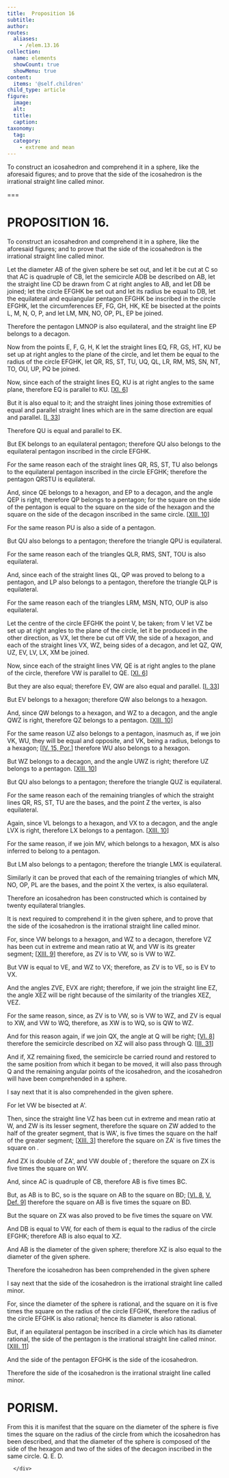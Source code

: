 ```yaml
---
title:  Proposition 16
subtitle: 
author:
routes:
  aliases:
    - /elem.13.16
collection:
  name: elements
  showCount: true
  showMenu: true
content:
  items: '@self.children'
child_type: article
figure:
  image:
  alt:
  title:
  caption:
taxonomy:
  tag:
  category:
    - extreme and mean
---
```


<p><hi rend="ital">To construct an icosahedron and comprehend it in a sphere</hi>, <hi rend="ital">like the aforesaid figures; and to prove that the side of the icosahedron is the irrational straight line called minor.</hi>
      </p>

===

<h1>PROPOSITION 16.</h1>
<p><span class="ital">To construct an icosahedron and comprehend it in a sphere</span>, <span class="ital">like the aforesaid figures; and to prove that the side of the icosahedron is the irrational straight line called minor.</span>
      </p>

<p>Let the diameter <span class="ital">AB</span> of the given sphere be set out, and let it be cut at <span class="ital">C</span> so that <span class="ital">AC</span> is quadruple of <span class="ital">CB</span>, let the semicircle <span class="ital">ADB</span> be described on <span class="ital">AB</span>, let the straight line <span class="ital">CD</span> be drawn from <span class="ital">C</span> at right angles to <span class="ital">AB</span>, and let <span class="ital">DB</span> be joined;  let the circle <span class="ital">EFGHK</span> be set out and let its radius be equal to <span class="ital">DB</span>, let the equilateral and equiangular pentagon <span class="ital">EFGHK</span> be inscribed in the circle <span class="ital">EFGHK</span>, let the circumferences <span class="ital">EF</span>, <span class="ital">FG</span>, <span class="ital">GH</span>, <span class="ital">HK</span>, <span class="ital">KE</span> be bisected at the points <span class="ital">L</span>, <span class="ital">M</span>, <span class="ital">N</span>, <span class="ital">O</span>, <span class="ital">P</span>, and let <span class="ital">LM</span>, <span class="ital">MN</span>, <span class="ital">NO</span>, <span class="ital">OP</span>, <span class="ital">PL</span>, <span class="ital">EP</span> be joined. <pb n="482"/></p>

<p>Therefore the pentagon <span class="ital">LMNOP</span> is also equilateral, and the straight line <span class="ital">EP</span> belongs to a decagon. </p>

<p>Now from the points <span class="ital">E</span>, <span class="ital">F</span>, <span class="ital">G</span>, <span class="ital">H</span>, <span class="ital">K</span> let the straight lines <span class="ital">EQ</span>, <span class="ital">FR</span>, <span class="ital">GS</span>, <span class="ital">HT</span>, <span class="ital">KU</span> be set up at right angles to the plane of the circle, and let them be equal to the radius of the circle <span class="ital">EFGHK</span>, let <span class="ital">QR</span>, <span class="ital">RS</span>, <span class="ital">ST</span>, <span class="ital">TU</span>, <span class="ital">UQ</span>, <span class="ital">QL</span>, <span class="ital">LR</span>, <span class="ital">RM</span>, <span class="ital">MS</span>, <span class="ital">SN</span>, <span class="ital">NT</span>, <span class="ital">TO</span>, <span class="ital">OU</span>, <span class="ital">UP</span>, <span class="ital">PQ</span> be joined. </p>

<p>Now, since each of the straight lines <span class="ital">EQ</span>, <span class="ital">KU</span> is at right angles to the same plane, therefore <span class="ital">EQ</span> is parallel to <span class="ital">KU</span>. [<a href="/elem.11.6">XI. 6</a>] </p>

<p>But it is also equal to it; and the straight lines joining those extremities of equal and parallel straight lines which are in the same direction are equal and parallel. [<a href="/elem.1.33">I. 33</a>] </p>

<p>Therefore <span class="ital">QU</span> is equal and parallel to <span class="ital">EK</span>. </p>

<p>But <span class="ital">EK</span> belongs to an equilateral pentagon; therefore <span class="ital">QU</span> also belongs to the equilateral pentagon inscribed in the circle <span class="ital">EFGHK</span>. </p>

<p>For the same reason each of the straight lines <span class="ital">QR</span>, <span class="ital">RS</span>, <span class="ital">ST</span>, <span class="ital">TU</span> also belongs to the equilateral pentagon inscribed in the circle <span class="ital">EFGHK</span>; therefore the pentagon <span class="ital">QRSTU</span> is equilateral. </p>

<p>And, since <span class="ital">QE</span> belongs to a hexagon, and <span class="ital">EP</span> to a decagon, and the angle <span class="ital">QEP</span> is right, therefore <span class="ital">QP</span> belongs to a pentagon; for the square on the side of the pentagon is equal to the square on the side of the hexagon and the square on the side of the decagon inscribed in the same circle. [<a href="/elem.13.10">XIII. 10</a>] </p>

<p>For the same reason <span class="ital">PU</span> is also a side of a pentagon. </p>

<p>But <span class="ital">QU</span> also belongs to a pentagon; therefore the triangle <span class="ital">QPU</span> is equilateral. </p>

<p>For the same reason each of the triangles <span class="ital">QLR</span>, <span class="ital">RMS</span>, <span class="ital">SNT</span>, <span class="ital">TOU</span> is also equilateral. <pb n="483"/></p>

<p>And, since each of the straight lines <span class="ital">QL</span>, <span class="ital">QP</span> was proved to belong to a pentagon, and <span class="ital">LP</span> also belongs to a pentagon, therefore the triangle <span class="ital">QLP</span> is equilateral. </p>

<p>For the same reason each of the triangles <span class="ital">LRM</span>, <span class="ital">MSN</span>, <span class="ital">NTO</span>, <span class="ital">OUP</span> is also equilateral. </p>

<p>Let the centre of the circle <span class="ital">EFGHK</span> the point <span class="ital">V</span>, be taken; from <span class="ital">V</span> let <span class="ital">VZ</span> be set up at right angles to the plane of the circle, let it be produced in the other direction, as <span class="ital">VX</span>, let there be cut off <span class="ital">VW</span>, the side of a hexagon, and each of the straight lines <span class="ital">VX</span>, <span class="ital">WZ</span>, being sides of a decagon, and let <span class="ital">QZ</span>, <span class="ital">QW</span>, <span class="ital">UZ</span>, <span class="ital">EV</span>, <span class="ital">LV</span>, <span class="ital">LX</span>, <span class="ital">XM</span> be joined. </p>

<p>Now, since each of the straight lines <span class="ital">VW</span>, <span class="ital">QE</span> is at right angles to the plane of the circle, therefore <span class="ital">VW</span> is parallel to <span class="ital">QE</span>. [<a href="/elem.11.6">XI. 6</a>] </p>

<p>But they are also equal; therefore <span class="ital">EV</span>, <span class="ital">QW</span> are also equal and parallel. [<a href="/elem.1.33">I. 33</a>] </p>

<p>But <span class="ital">EV</span> belongs to a hexagon; therefore <span class="ital">QW</span> also belongs to a hexagon. </p>

<p>And, since <span class="ital">QW</span> belongs to a hexagon, and <span class="ital">WZ</span> to a decagon, and the angle <span class="ital">QWZ</span> is right, therefore <span class="ital">QZ</span> belongs to a pentagon. [<a href="/elem.13.10">XIII. 10</a>] </p>

<p>For the same reason <span class="ital">UZ</span> also belongs to a pentagon, inasmuch as, if we join <span class="ital">VK</span>, <span class="ital">WU</span>, they will be equal and opposite, and <span class="ital">VK</span>, being a radius, belongs to a hexagon; [<a href="/elem.4.15.p.1">IV. 15, Por.</a>] therefore <span class="ital">WU</span> also belongs to a hexagon. </p>

<p>But <span class="ital">WZ</span> belongs to a decagon, and the angle <span class="ital">UWZ</span> is right; therefore <span class="ital">UZ</span> belongs to a pentagon. [<a href="/elem.13.10">XIII. 10</a>] </p>

<p>But <span class="ital">QU</span> also belongs to a pentagon; therefore the triangle <span class="ital">QUZ</span> is equilateral. <pb n="484"/></p>

<p>For the same reason each of the remaining triangles of which the straight lines <span class="ital">QR</span>, <span class="ital">RS</span>, <span class="ital">ST</span>, <span class="ital">TU</span> are the bases, and the point <span class="ital">Z</span> the vertex, is also equilateral. </p>

<p>Again, since <span class="ital">VL</span> belongs to a hexagon, and <span class="ital">VX</span> to a decagon, and the angle <span class="ital">LVX</span> is right, therefore <span class="ital">LX</span> belongs to a pentagon. [<a href="/elem.13.10">XIII. 10</a>] </p>

<p>For the same reason, if we join <span class="ital">MV</span>, which belongs to a hexagon, <span class="ital">MX</span> is also inferred to belong to a pentagon. </p>

<p>But <span class="ital">LM</span> also belongs to a pentagon; therefore the triangle <span class="ital">LMX</span> is equilateral. </p>

<p>Similarly it can be proved that each of the remaining triangles of which <span class="ital">MN</span>, <span class="ital">NO</span>, <span class="ital">OP</span>, <span class="ital">PL</span> are the bases, and the point <span class="ital">X</span> the vertex, is also equilateral. </p>

<p>Therefore an icosahedron has been constructed which is contained by twenty equilateral triangles. </p>

<p>It is next required to comprehend it in the given sphere, and to prove that the side of the icosahedron is the irrational straight line called minor. </p>

<p>For, since <span class="ital">VW</span> belongs to a hexagon, and <span class="ital">WZ</span> to a decagon, therefore <span class="ital">VZ</span> has been cut in extreme and mean ratio at <span class="ital">W</span>, and <span class="ital">VW</span> is its greater segment; [<a href="/elem.13.9">XIII. 9</a>] therefore, as <span class="ital">ZV</span> is to <span class="ital">VW</span>, so is <span class="ital">VW</span> to <span class="ital">WZ</span>. </p>

<p>But <span class="ital">VW</span> is equal to <span class="ital">VE</span>, and <span class="ital">WZ</span> to <span class="ital">VX</span>; therefore, as <span class="ital">ZV</span> is to <span class="ital">VE</span>, so is <span class="ital">EV</span> to <span class="ital">VX</span>. </p>

<p>And the angles <span class="ital">ZVE</span>, <span class="ital">EVX</span> are right; therefore, if we join the straight line <span class="ital">EZ</span>, the angle <span class="ital">XEZ</span> will be right because of the similarity of the triangles <span class="ital">XEZ</span>, <span class="ital">VEZ</span>. </p>

<p>For the same reason, since, as <span class="ital">ZV</span> is to <span class="ital">VW</span>, so is <span class="ital">VW</span> to <span class="ital">WZ</span>, and <span class="ital">ZV</span> is equal to <span class="ital">XW</span>, and <span class="ital">VW</span> to <span class="ital">WQ</span>, therefore, as <span class="ital">XW</span> is to <span class="ital">WQ</span>, so is <span class="ital">QW</span> to <span class="ital">WZ</span>. <pb n="485"/></p>

<p>And for this reason again, if we join <span class="ital">QX</span>, the angle at <span class="ital">Q</span> will be right; [<a href="/elem.6.8">VI. 8</a>] therefore the semicircle described on <span class="ital">XZ</span> will also pass through <span class="ital">Q</span>. [<a href="/elem.3.31">III. 31</a>] </p>

<p>And if, <span class="ital">XZ</span> remaining fixed, the semicircle be carried round and restored to the same position from which it began to be moved, it will also pass through <span class="ital">Q</span> and the remaining angular points of the icosahedron, and the icosahedron will have been comprehended in a sphere. </p>

<p>I say next that it is also comprehended in the given sphere. </p>

<p>For let <span class="ital">VW</span> be bisected at <span class="ital">A'</span>. </p>

<p>Then, since the straight line <span class="ital">VZ</span> has been cut in extreme and mean ratio at <span class="ital">W</span>, and <span class="ital">ZW</span> is its lesser segment, therefore the square on <span class="ital">ZW</span> added to the half of the greater segment, that is <span class="ital">WA'</span>, is five times the square on the half of the greater segment; [<a href="/elem.13.3">XIII. 3</a>] therefore the square on <span class="ital">ZA'</span> is five times the square on . </p>

<p>And <span class="ital">ZX</span> is double of <span class="ital">ZA'</span>, and <span class="ital">VW</span> double of ; therefore the square on <span class="ital">ZX</span> is five times the square on <span class="ital">WV</span>. </p>

<p>And, since <span class="ital">AC</span> is quadruple of <span class="ital">CB</span>, therefore <span class="ital">AB</span> is five times <span class="ital">BC</span>. </p>

<p>But, as <span class="ital">AB</span> is to <span class="ital">BC</span>, so is the square on <span class="ital">AB</span> to the square on <span class="ital">BD</span>; [<a href="/elem.6.8">VI. 8</a>, <a href="/elem.5.def.9">V. Def. 9</a>] therefore the square on <span class="ital">AB</span> is five times the square on <span class="ital">BD</span>. </p>

<p>But the square on <span class="ital">ZX</span> was also proved to be five times the square on <span class="ital">VW</span>. </p>

<p>And <span class="ital">DB</span> is equal to <span class="ital">VW</span>, for each of them is equal to the radius of the circle <span class="ital">EFGHK</span>; therefore <span class="ital">AB</span> is also equal to <span class="ital">XZ</span>. </p>

<p>And <span class="ital">AB</span> is the diameter of the given sphere; therefore <span class="ital">XZ</span> is also equal to the diameter of the given sphere. </p>

<p>Therefore the icosahedron has been comprehended in the given sphere <pb n="486"/></p>

<p>I say next that the side of the icosahedron is the irrational straight line called minor. </p>

<p>For, since the diameter of the sphere is rational, and the square on it is five times the square on the radius of the circle <span class="ital">EFGHK</span>, therefore the radius of the circle <span class="ital">EFGHK</span> is also rational; hence its diameter is also rational. </p>

<p>But, if an equilateral pentagon be inscribed in a circle which has its diameter rational, the side of the pentagon is the irrational straight line called minor. [<a href="/elem.13.11">XIII. 11</a>] </p>

<p>And the side of the pentagon <span class="ital">EFGHK</span> is the side of the icosahedron. </p>

<p>Therefore the side of the icosahedron is the irrational straight line called minor. </p>
<div id="elem.13.16.p.1" class="porism">
       <h1>PORISM.</h1>
       
<p>From this it is manifest that the square on the diameter of the sphere is five times the square on the radius of the circle from which the icosahedron has been described, and that the diameter of the sphere is composed of the side of the hexagon and two of the sides of the decagon inscribed in the same circle. Q. E. D.</p>

      </div>
